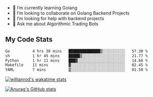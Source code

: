
- 🌱 I’m currently learning Golang
- 👯 I’m looking to collaborate on Golang Backend Projects
- 🤔 I’m looking for help with backend projects
- 💬 Ask me about Algorithmic Trading Bots

## My Code Stats

<!--START_SECTION:waka-->

```txt
Go          4 hrs 38 mins   ██████████████▒░░░░░░░░░░   57.30 %
sh          1 hr 45 mins    █████▒░░░░░░░░░░░░░░░░░░░   21.77 %
Python      1 hr 11 mins    ███▓░░░░░░░░░░░░░░░░░░░░░   14.66 %
Makefile    11 mins         ▓░░░░░░░░░░░░░░░░░░░░░░░░   02.45 %
YAML        7 mins          ▒░░░░░░░░░░░░░░░░░░░░░░░░   01.50 %
```

<!--END_SECTION:waka-->

[![willianrod's wakatime stats](https://github-readme-stats.vercel.app/api/wakatime?username=holdandup&layout=compact&theme=react&custom_title=Wakatime%20All%20Time%20Stats&langs_count=8)](https://github.com/anuraghazra/github-readme-stats)

[![Anurag's GitHub stats](https://github-readme-stats.vercel.app/api?username=Kevinbarrero)](https://github.com/anuraghazra/github-readme-stats)




